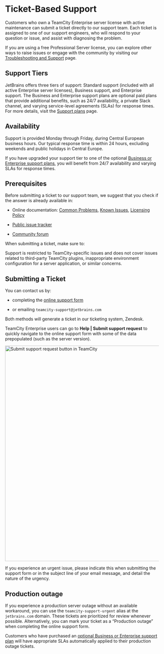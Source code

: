 # Ticket-Based Support

Customers who own a TeamCity Enterprise server license with active maintenance can submit a ticket directly to our support team. Each ticket is assigned to one of our support engineers, who will respond to your question or issue, and assist with diagnosing the problem.

If you are using a free Professional Server license, you can explore other ways to raise issues or engage with the community by visiting our [Troubleshooting and Support](troubleshooting.md) page.

## Support Tiers

JetBrains offers three tiers of support: Standard support (included with all active Enterprise server licenses), Business support, and Enterprise support. The Business and Enterprise support plans are optional paid plans that provide additional benefits, such as 24/7 availability, a private Slack channel, and varying service-level agreements (SLAs) for response times. For more details, visit the [Support plans](https://www.jetbrains.com/teamcity/support/#plans) page.

## Availability

Support is provided Monday through Friday, during Central European business hours. Our typical response time is within 24 hours, excluding weekends and public holidays in Central Europe.

If you have upgraded your support tier to one of the optional [Business or Enterprise support plans](https://www.jetbrains.com/teamcity/support/#plans), you will benefit from 24/7 availability and varying SLAs for response times.

## Prerequisites

Before submitting a ticket to our support team, we suggest that you check if the answer is already available in:

* Online documentation: [Common Problems](common-problems.md), [Known Issues](known-issues.md), [Licensing Policy](licensing-policy.md)

* [Public issue tracker](https://youtrack.jetbrains.com/issues/TW)

* [Community forum](https://jb.gg/teamcity-forum)

When submitting a ticket, make sure to:

<include from="troubleshooting.md" element-id="general-support-recommendations"/>

Support is restricted to TeamCity-specific issues and does not cover issues related to third-party TeamCity plugins, inappropriate environment configuration for a server application, or similar concerns.

## Submitting a Ticket

You can contact us by:

* completing the [online support form](https://teamcity-support.jetbrains.com/hc/en-us/requests/new?ticket_form_id=66621)

* or emailing `teamcity-support@jetbrains.com`

Both methods will generate a ticket in our ticketing system, Zendesk.

TeamCity Enterprise users can go to **Help | Submit support request** to quickly navigate to the online support form with some of the data prepopulated (such as the server version).

<img src="docs-support-ticket.png" alt="Submit support request button in TeamCity" width="706"/>

If you experience an urgent issue, please indicate this when submitting the support form or in the subject line of your email message, and detail the nature of the urgency.

## Production outage

If you experience a production server outage without an available workaround, you can use the `teamcity-support-urgent` alias at the `jetbrains.com` domain. These tickets are prioritized for review whenever possible. Alternatively, you can mark your ticket as a “Production outage” when completing the online support form.

Customers who have purchased an [optional Business or Enterprise support plan](https://www.jetbrains.com/teamcity/support/#plans) will have appropriate SLAs automatically applied to their production outage tickets.
